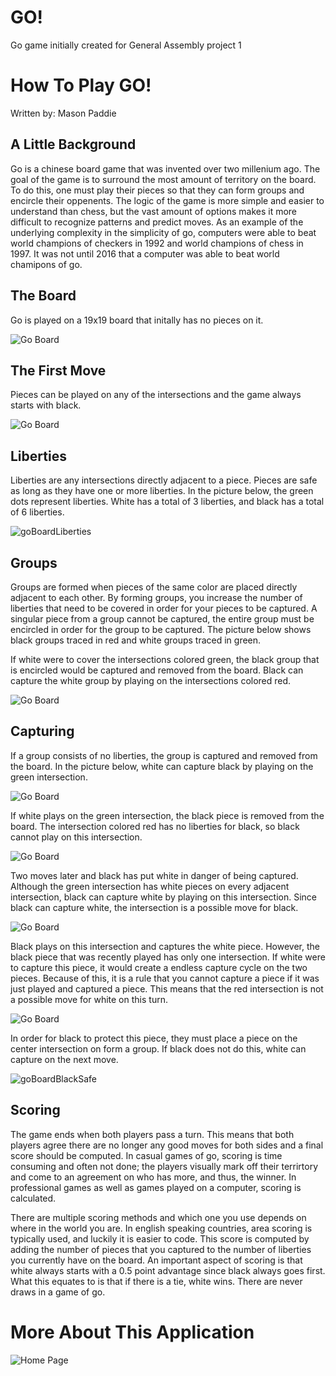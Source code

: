 # GO!
Go game initially created for General Assembly project 1

# How To Play GO!
Written by: Mason Paddie

## A Little Background
Go is a chinese board game that was invented over two millenium ago. The goal of the game is to surround the most amount of territory on the board. To do this, one must play their pieces so that they can form groups and encircle their oppenents. The logic of the game is more simple and easier to understand than chess, but the vast amount of options makes it more difficult to recognize patterns and predict moves. As an example of the underlying complexity in the simplicity of go, computers were able to beat world champions of checkers in 1992 and world champions of chess in 1997. It was not until 2016 that a computer was able to beat world chamipons of go. 

## The Board
Go is played on a 19x19 board that initally has no pieces on it. 

![Go Board](https://user-images.githubusercontent.com/92054622/180579654-74ede43b-5f70-4dc8-8af5-bd452c47eb91.png) 

## The First Move
Pieces can be played on any of the intersections and the game always starts with black.

![Go Board](https://user-images.githubusercontent.com/92054622/180584034-2c3ba32e-89a6-42dc-9f9d-efc9a84fe5fb.png)


## Liberties 
Liberties are any intersections directly adjacent to a piece. Pieces are safe as long as they have one or more liberties. In the picture below, the green dots represent liberties. White has a total of 3 liberties, and black has a total of 6 liberties. 

![goBoardLiberties](https://user-images.githubusercontent.com/92054622/180584128-094d7c3a-dea1-4606-ab85-62019a8e5f24.png)

## Groups
Groups are formed when pieces of the same color are placed directly adjacent to each other. By forming groups, you increase the number of liberties that need to be covered in order for your pieces to be captured. A singular piece from a group cannot be captured, the entire group must be encircled in order for the group to be captured. The picture below shows black groups traced in red and white groups traced in green. 

If white were to cover the intersections colored green, the black group that is encircled would be captured and removed from the board. Black can capture the white group by playing on the intersections colored red. 

![Go Board](https://user-images.githubusercontent.com/92054622/180584425-aabb841b-0b8d-4d79-bcde-41626b971989.png)

## Capturing
If a group consists of no liberties, the group is captured and removed from the board. In the picture below, white can capture black by playing on the green intersection. 

![Go Board](https://user-images.githubusercontent.com/92054622/180584553-dc86b951-1801-474b-a94c-85746260c087.png)

If white plays on the green intersection, the black piece is removed from the board. The intersection colored red has no liberties for black, so black cannot play on this intersection. 

![Go Board](https://user-images.githubusercontent.com/92054622/180584622-bc29a192-884b-4539-bc20-3f1ccc69d65e.png)

Two moves later and black has put white in danger of being captured. Although the green intersection has white pieces on every adjacent intersection, black can capture white by playing on this intersection. Since black can capture white, the intersection is a possible move for black. 

![Go Board](https://user-images.githubusercontent.com/92054622/180584727-b5b492f9-4c81-427a-b661-998921dc39af.png)

Black plays on this intersection and captures the white piece. However, the black piece that was recently played has only one intersection. If white were to capture this piece, it would create a endless capture cycle on the two pieces. Because of this, it is a rule that you cannot capture a piece if it was just played and captured a piece. This means that the red intersection is not a possible move for white on this turn. 

![Go Board](https://user-images.githubusercontent.com/92054622/180584867-20b6fe81-24a5-4018-bddf-0e1825ffc537.png)

In order for black to protect this piece, they must place a piece on the center intersection on form a group. If black does not do this, white can capture on the next move. 

![goBoardBlackSafe](https://user-images.githubusercontent.com/92054622/180584959-876ab08a-362a-436a-b042-7eed7b52166b.png)

## Scoring

The game ends when both players pass a turn. This means that both players agree there are no longer any good moves for both sides and a final score should be computed. In casual games of go, scoring is time consuming and often not done; the players visually mark off their terrirtory and come to an agreement on who has more, and thus, the winner. In professional games as well as games played on a computer, scoring is calculated. 

There are multiple scoring methods and which one you use depends on where in the world you are. In english speaking countries, area scoring is typically used, and luckily it is easier to code. This score is computed by adding the number of pieces that you captured to the number of liberties you currently have on the board. An important aspect of scoring is that white always starts with a 0.5 point advantage since black always goes first. What this equates to is that if there is a tie, white wins. There are never draws in a game of go. 

# More About This Application

![Home Page](https://user-images.githubusercontent.com/92054622/180667368-d5dc844b-f71d-454e-a243-f5c412d0566d.png)
